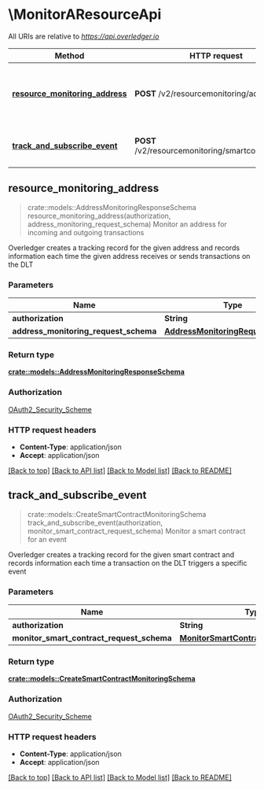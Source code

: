 # \MonitorAResourceApi

All URIs are relative to *https://api.overledger.io*

Method | HTTP request | Description
------------- | ------------- | -------------
[**resource_monitoring_address**](MonitorAResourceApi.md#resource_monitoring_address) | **POST** /v2/resourcemonitoring/address | Monitor an address for incoming and outgoing transactions
[**track_and_subscribe_event**](MonitorAResourceApi.md#track_and_subscribe_event) | **POST** /v2/resourcemonitoring/smartcontractevent | Monitor a smart contract for an event



## resource_monitoring_address

> crate::models::AddressMonitoringResponseSchema resource_monitoring_address(authorization, address_monitoring_request_schema)
Monitor an address for incoming and outgoing transactions

Overledger creates a tracking record for the given address and records information each time the given address receives or sends transactions on the DLT

### Parameters


Name | Type | Description  | Required | Notes
------------- | ------------- | ------------- | ------------- | -------------
**authorization** | **String** |  | [required] |
**address_monitoring_request_schema** | [**AddressMonitoringRequestSchema**](AddressMonitoringRequestSchema.md) |  | [required] |

### Return type

[**crate::models::AddressMonitoringResponseSchema**](AddressMonitoringResponseSchema.md)

### Authorization

[OAuth2_Security_Scheme](../README.md#OAuth2_Security_Scheme)

### HTTP request headers

- **Content-Type**: application/json
- **Accept**: application/json

[[Back to top]](#) [[Back to API list]](../README.md#documentation-for-api-endpoints) [[Back to Model list]](../README.md#documentation-for-models) [[Back to README]](../README.md)


## track_and_subscribe_event

> crate::models::CreateSmartContractMonitoringSchema track_and_subscribe_event(authorization, monitor_smart_contract_request_schema)
Monitor a smart contract for an event

Overledger creates a tracking record for the given smart contract and records information each time a transaction on the DLT triggers a specific event

### Parameters


Name | Type | Description  | Required | Notes
------------- | ------------- | ------------- | ------------- | -------------
**authorization** | **String** |  | [required] |
**monitor_smart_contract_request_schema** | [**MonitorSmartContractRequestSchema**](MonitorSmartContractRequestSchema.md) |  | [required] |

### Return type

[**crate::models::CreateSmartContractMonitoringSchema**](CreateSmartContractMonitoringSchema.md)

### Authorization

[OAuth2_Security_Scheme](../README.md#OAuth2_Security_Scheme)

### HTTP request headers

- **Content-Type**: application/json
- **Accept**: application/json

[[Back to top]](#) [[Back to API list]](../README.md#documentation-for-api-endpoints) [[Back to Model list]](../README.md#documentation-for-models) [[Back to README]](../README.md)

